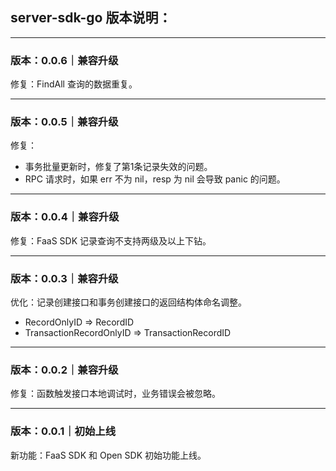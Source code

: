 ## server-sdk-go 版本说明：

-------
### 版本：0.0.6｜兼容升级
修复：FindAll 查询的数据重复。

-------
### 版本：0.0.5｜兼容升级
修复：
* 事务批量更新时，修复了第1条记录失效的问题。
* RPC 请求时，如果 err 不为 nil，resp 为 nil 会导致 panic 的问题。

-------
### 版本：0.0.4｜兼容升级
修复：FaaS SDK 记录查询不支持两级及以上下钻。

-------
### 版本：0.0.3｜兼容升级
优化：记录创建接口和事务创建接口的返回结构体命名调整。
* RecordOnlyID => RecordID
* TransactionRecordOnlyID => TransactionRecordID

-------
### 版本：0.0.2｜兼容升级
修复：函数触发接口本地调试时，业务错误会被忽略。

-------
### 版本：0.0.1｜初始上线
新功能：FaaS SDK 和 Open SDK 初始功能上线。

